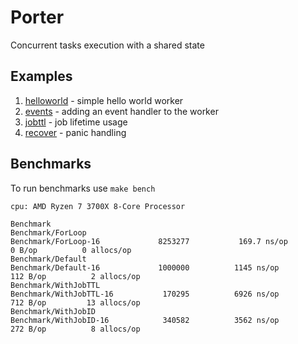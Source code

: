 # Porter

Concurrent tasks execution with a shared state

## Examples

1. [helloworld](/examples/helloworld/main.go) - simple hello world worker
2. [events](/examples/events/main.go) - adding an event handler to the worker
3. [jobttl](/examples/jobttl/main.go) - job lifetime usage
4. [recover](/examples/recover/main.go) - panic handling


## Benchmarks

To run benchmarks use `make bench`

```
cpu: AMD Ryzen 7 3700X 8-Core Processor

Benchmark
Benchmark/ForLoop
Benchmark/ForLoop-16         	 8253277	       169.7 ns/op	       0 B/op	       0 allocs/op
Benchmark/Default
Benchmark/Default-16         	 1000000	      1145 ns/op	     112 B/op	       2 allocs/op
Benchmark/WithJobTTL
Benchmark/WithJobTTL-16      	  170295	      6926 ns/op	     712 B/op	      13 allocs/op
Benchmark/WithJobID
Benchmark/WithJobID-16       	  340582	      3562 ns/op	     272 B/op	       8 allocs/op
```

